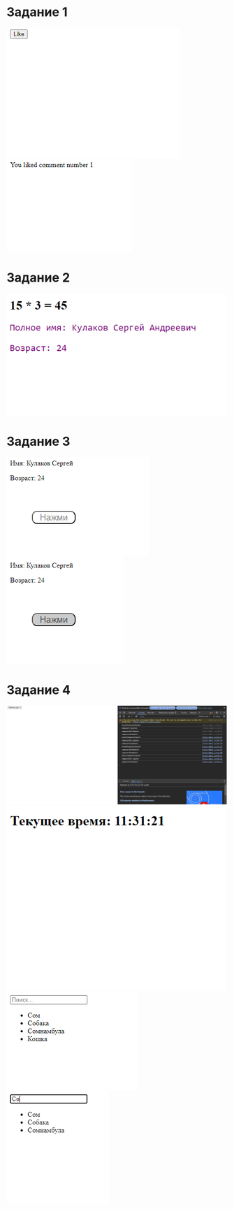 # Задание 1
![](https://github.com/kulakovsa215705/ZB-PI21-2-Kulakov-Web/blob/main/5%20%D0%A4%D1%80%D0%BE%D0%BD%D1%82%D0%B5%D0%BD%D0%B4%20%D1%84%D1%80%D0%B5%D0%B9%D0%BC%D0%B2%D0%BE%D1%80%D0%BA%20React.js/images/1_1.PNG)
![](https://github.com/kulakovsa215705/ZB-PI21-2-Kulakov-Web/blob/main/5%20%D0%A4%D1%80%D0%BE%D0%BD%D1%82%D0%B5%D0%BD%D0%B4%20%D1%84%D1%80%D0%B5%D0%B9%D0%BC%D0%B2%D0%BE%D1%80%D0%BA%20React.js/images/1_2.PNG)

# Задание 2
![](https://github.com/kulakovsa215705/ZB-PI21-2-Kulakov-Web/blob/main/5%20%D0%A4%D1%80%D0%BE%D0%BD%D1%82%D0%B5%D0%BD%D0%B4%20%D1%84%D1%80%D0%B5%D0%B9%D0%BC%D0%B2%D0%BE%D1%80%D0%BA%20React.js/images/2.PNG)
# Задание 3
![](https://github.com/kulakovsa215705/ZB-PI21-2-Kulakov-Web/blob/main/5%20%D0%A4%D1%80%D0%BE%D0%BD%D1%82%D0%B5%D0%BD%D0%B4%20%D1%84%D1%80%D0%B5%D0%B9%D0%BC%D0%B2%D0%BE%D1%80%D0%BA%20React.js/images/3_1.PNG)
![](https://github.com/kulakovsa215705/ZB-PI21-2-Kulakov-Web/blob/main/5%20%D0%A4%D1%80%D0%BE%D0%BD%D1%82%D0%B5%D0%BD%D0%B4%20%D1%84%D1%80%D0%B5%D0%B9%D0%BC%D0%B2%D0%BE%D1%80%D0%BA%20React.js/images/3_2.PNG)
# Задание 4
![](https://github.com/kulakovsa215705/ZB-PI21-2-Kulakov-Web/blob/main/5%20%D0%A4%D1%80%D0%BE%D0%BD%D1%82%D0%B5%D0%BD%D0%B4%20%D1%84%D1%80%D0%B5%D0%B9%D0%BC%D0%B2%D0%BE%D1%80%D0%BA%20React.js/images/4_1.PNG)
![](https://github.com/kulakovsa215705/ZB-PI21-2-Kulakov-Web/blob/main/5%20%D0%A4%D1%80%D0%BE%D0%BD%D1%82%D0%B5%D0%BD%D0%B4%20%D1%84%D1%80%D0%B5%D0%B9%D0%BC%D0%B2%D0%BE%D1%80%D0%BA%20React.js/images/4_2.PNG)
![](https://github.com/kulakovsa215705/ZB-PI21-2-Kulakov-Web/blob/main/5%20%D0%A4%D1%80%D0%BE%D0%BD%D1%82%D0%B5%D0%BD%D0%B4%20%D1%84%D1%80%D0%B5%D0%B9%D0%BC%D0%B2%D0%BE%D1%80%D0%BA%20React.js/images/4_3.PNG)
![](https://github.com/kulakovsa215705/ZB-PI21-2-Kulakov-Web/blob/main/5%20%D0%A4%D1%80%D0%BE%D0%BD%D1%82%D0%B5%D0%BD%D0%B4%20%D1%84%D1%80%D0%B5%D0%B9%D0%BC%D0%B2%D0%BE%D1%80%D0%BA%20React.js/images/4_4.PNG)

